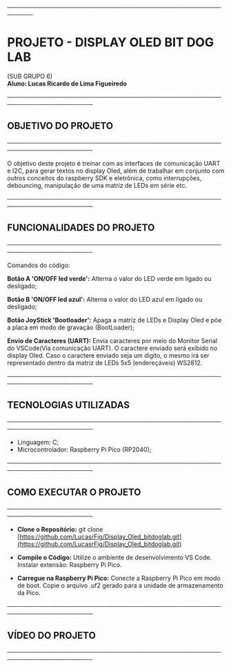 ────────────────────────────────────────────────────────  
# PROJETO - DISPLAY OLED BIT DOG LAB
(SUB GRUPO 6)  
**Aluno: Lucas Ricardo de Lima Figueiredo** 

──────────────────────────────────────────────────────────────────────  
## OBJETIVO DO PROJETO  
──────────────────────────────────────────────────────────────────────  

O objetivo deste projeto é treinar com as interfaces de comunicação UART e I2C, para gerar textos no display Oled, além de trabalhar em conjunto com outros conceitos do raspberry SDK e eletrônica, como interrupções, debouncing, manipulação de uma matriz de LEDs em série etc. 

──────────────────────────────────────────────────────────────────────  
## FUNCIONALIDADES DO PROJETO  
──────────────────────────────────────────────────────────────────────  

Comandos do código:

**Botão A 'ON/OFF led verde':** Alterna o valor do LED verde em ligado ou desligado;

**Botão B 'ON/OFF led azul':** Alterna o valor do LED azul em ligado ou desligado;

**Botão JoyStick 'Bootloader':** Apaga a matriz de LEDs e Display Oled e põe a placa em modo de gravação (BootLoader);

**Envio de Caracteres (UART):** Envia caracteres por meio do Monitor Serial do VSCode(Via comunicação UART). O caractere enviado será exibido no display Oled. Caso o caractere enviado seja um digito, o mesmo irá ser representado dentro da matriz de LEDs 5x5 (endereçáveis) WS2812.



──────────────────────────────────────────────────────────────────────  
## TECNOLOGIAS UTILIZADAS  
──────────────────────────────────────────────────────────────────────  
- Linguagem: C;
- Microcontrolador: Raspberry Pi Pico (RP2040);

──────────────────────────────────────────────────────────────────────  
## COMO EXECUTAR O PROJETO
──────────────────────────────────────────────────────────────────────  
- **Clone o Repositório:**
  git clone [https://github.com/LucasrFig/Display_Oled_bitdoglab.git](https://github.com/LucasrFig/Display_Oled_bitdoglab.git)
  
- **Compile o Código:**
  Utilize o ambiente de desenvolvimento VS Code. 
  Instalar extensão: Raspberry Pi Pico.

- **Carregue na Raspberry Pi Pico:**
  Conecte a Raspberry Pi Pico em modo de boot.
  Copie o arquivo .uf2 gerado para a unidade de armazenamento da Pico.

──────────────────────────────────────────────────────────────────────  
## VÍDEO DO PROJETO  
────────────────────────────────────────────────────────────────────── 

